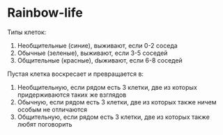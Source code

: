 # Rainbow-life
Типы клеток:
1. Необщительные (синие), выживают, если 0-2 соседа
2. Обычные (зеленые), выживают, если 3-5 соседей
3. Общительные (красные), dыживают, если 6-8 соседей 

Пустая клетка воскресает и превращается в:
1. Необщительную, если рядом есть 3 клетки, две из которых придерживаются таких же взглядов 
2. Обычную, если рядом есть 3 клетки, две из которых также ничем особым не отличаются
3. Общительную, если рядом есть 3 клетки, две из которых также любят поговорить 
